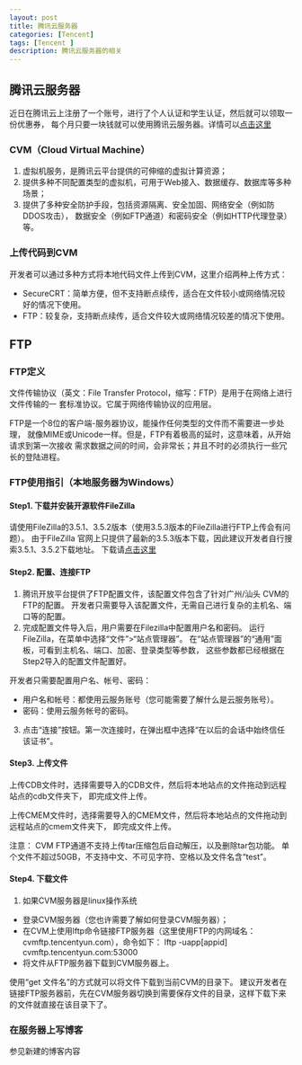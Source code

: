 ```yaml
---
layout: post
title: 腾讯云服务器
categories: [Tencent]
tags: [Tencent ]
description: 腾讯云服务器的相关
---
```


## 腾讯云服务器

近日在腾讯云上注册了一个账号，进行了个人认证和学生认证，然后就可以领取一份优惠券，
每个月只要一块钱就可以使用腾讯云服务器。详情可以[点击这里](https://www.qcloud.com/)

### CVM（Cloud Virtual Machine）

1. 虚拟机服务，是腾讯云平台提供的可伸缩的虚拟计算资源；
2. 提供多种不同配置类型的虚拟机，可用于Web接入、数据缓存、数据库等多种场景；
3. 提供了多种安全防护手段，包括资源隔离、安全加固、网络安全（例如防DDOS攻击），
数据安全（例如FTP通道）和密码安全（例如HTTP代理登录）等。

### 上传代码到CVM

开发者可以通过多种方式将本地代码文件上传到CVM，这里介绍两种上传方式：
- SecureCRT：简单方便，但不支持断点续传，适合在文件较小或网络情况较好的情况下使用。
- FTP：较复杂，支持断点续传，适合文件较大或网络情况较差的情况下使用。

## FTP

### FTP定义

文件传输协议（英文：File Transfer Protocol，缩写：FTP）是用于在网络上进行文件传输的一
套标准协议。它属于网络传输协议的应用层。

FTP是一个8位的客户端-服务器协议，能操作任何类型的文件而不需要进一步处理，
就像MIME或Unicode一样。但是，FTP有着极高的延时，这意味着，从开始请求到第一次接收
需求数据之间的时间，会非常长；并且不时的必须执行一些冗长的登陆进程。

### FTP使用指引（本地服务器为Windows）

#### Step1. 下载并安装开源软件FileZilla

请使用FileZilla的3.5.1、3.5.2版本（使用3.5.3版本的FileZilla进行FTP上传会有问题）。
由于FileZilla 官网上只提供了最新的3.5.3版本下载，因此建议开发者自行搜索3.5.1、3.5.2下载地址。
下载请[点击这里](http://www.oldapps.com/filezilla.php?old_filezilla=6350)

#### Step2. 配置、连接FTP

1. 腾讯开放平台提供了FTP配置文件，该配置文件包含了针对广州/汕头 CVM的FTP的配置。
开发者只需要导入该配置文件，无需自己进行复杂的主机名、端口等的配置。
2. 完成配置文件导入后，用户需要在Filezilla中配置用户名和密码。
运行FileZilla，在菜单中选择“文件”>“站点管理器”。
在“站点管理器”的“通用”面板，可看到主机名、端口、加密、登录类型等参数，
这些参数都已经根据在Step2导入的配置文件配置好。

开发者只需要配置用户名、帐号、密码：
- 用户名和帐号：都使用云服务账号（您可能需要了解什么是云服务账号）。
- 密码：使用云服务帐号的密码。

3. 点击“连接”按钮。第一次连接时，在弹出框中选择“在以后的会话中始终信任该证书”。

#### Step3. 上传文件

上传CDB文件时，选择需要导入的CDB文件，然后将本地站点的文件拖动到远程站点的cdb文件夹下，
即完成文件上传。

上传CMEM文件时，选择需要导入的CMEM文件，然后将本地站点的文件拖动到远程站点的cmem文件夹下，
即完成文件上传。

注意：
CVM FTP通道不支持上传tar压缩包后自动解压，以及删除tar包功能。
单个文件不超过50GB，不支持中文、不可见字符、空格以及文件名含“test”。

#### Step4. 下载文件

1. 如果CVM服务器是linux操作系统
- 登录CVM服务器（您也许需要了解如何登录CVM服务器）；
- 在CVM上使用lftp命令链接FTP服务器（这里使用FTP的内网域名：cvmftp.tencentyun.com），命令如下：
lftp -uapp[appid] cvmftp.tencentyun.com:53000
- 将文件从FTP服务器下载到CVM服务器上。

使用“get 文件名”的方式就可以将文件下载到当前CVM的目录下。
建议开发者在链接FTP服务器前，先在CVM服务器切换到需要保存文件的目录，这样下载下来的文件就直接在该目录下了。

### 在服务器上写博客

参见新建的博客内容
